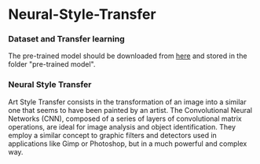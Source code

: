 # Neural-Style-Transfer

### Dataset and Transfer learning
The pre-trained model should be downloaded from [here](http://www.vlfeat.org/matconvnet/models/imagenet-vgg-verydeep-19.mat) and stored in the folder "pre-trained model".

### Neural Style Transfer
Art Style Transfer consists in the transformation of an image into a similar one that seems to have been painted by an artist.
The Convolutional Neural Networks (CNN), composed of a series of layers of convolutional matrix operations, are ideal for image analysis and object identification. They employ a similar concept to graphic filters and detectors used in applications like Gimp or Photoshop, but in a much powerful and complex way.
